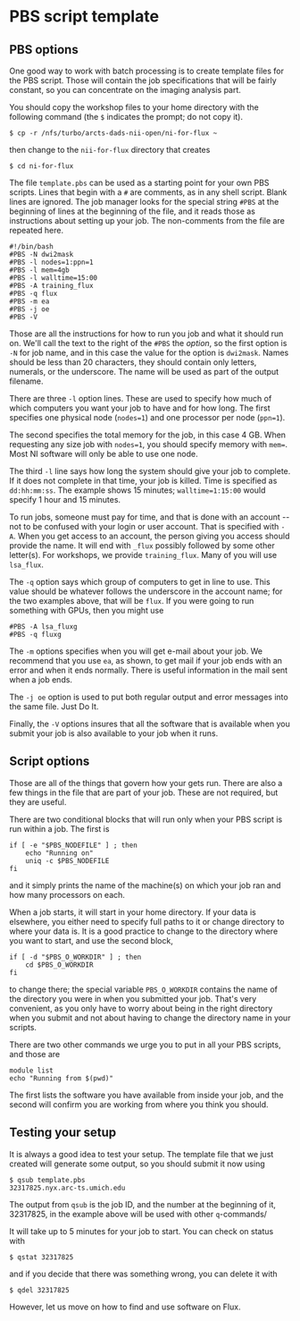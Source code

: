 # PBS script template

## PBS options

One good way to work with batch processing is to create template files
for the PBS script.  Those will contain the job specifications that will
be fairly constant, so you can concentrate on the imaging analysis part.

You should copy the workshop files to your home directory with the
following command (the `$` indicates the prompt; do not copy it).

```
$ cp -r /nfs/turbo/arcts-dads-nii-open/ni-for-flux ~
```

then change to the `nii-for-flux` directory that creates

```
$ cd ni-for-flux
```

The file `template.pbs` can be used as a starting point for your own
PBS scripts. Lines that begin with a `#` are comments, as in any shell
script.  Blank lines are ignored. The job manager looks for the special
string `#PBS` at the beginning of lines at the beginning of the file,
and it reads those as instructions about setting up your job. The
non-comments from the file are repeated here.

```
#!/bin/bash
#PBS -N dwi2mask
#PBS -l nodes=1:ppn=1
#PBS -l mem=4gb
#PBS -l walltime=15:00
#PBS -A training_flux
#PBS -q flux
#PBS -m ea
#PBS -j oe
#PBS -V
```

Those are all the instructions for how to run you job and what it should
run on.  We'll call the text to the right of the `#PBS` the _option_, so
the first option is `-N` for job name, and in this case the value for the
option is `dwi2mask`. Names should be less than 20 characters, they should
contain only letters, numerals, or the underscore. The name will be used
as part of the output filename.

There are three `-l` option lines. These are used to specify how much of
which computers you want your job to have and for how long.  The first
specifies one physical node (`nodes=1`) and one processor per node (`ppn=1`).

The second specifies the total memory for the job, in this case 4 GB.
When requesting any size job with `nodes=1`, you should specify memory
with `mem=`. Most NI software will only be able to use one node.

The third `-l` line says how long the system should give your job to
complete. If it does not complete in that time, your job is killed.
Time is specified as `dd:hh:mm:ss`. The example shows 15 minutes; 
`walltime=1:15:00` would specify 1 hour and 15 minutes.

To run jobs, someone must pay for time, and that is done with an
account -- not to be confused with your login or user account.  That
is specified with `-A`. When you get access to an account, the person
giving you access should provide the name.  It will end with `_flux`
possibly followed by some other letter(s).  For workshops, we
provide `training_flux`.  Many of you will use `lsa_flux`.

The `-q` option says which group of computers to get in line to use.
This value should be whatever follows the underscore in the account
name; for the two examples above, that will be `flux`. If you were
going to run something with GPUs, then you might use

```
#PBS -A lsa_fluxg
#PBS -q fluxg
```

The `-m` options specifies when you will get e-mail about your job.
We recommend that you use `ea`, as shown, to get mail if your job
ends with an error and when it ends normally.  There is useful
information in the mail sent when a job ends.

The `-j oe` option is used to put both regular output and error
messages into the same file.  Just Do It.

Finally, the `-V` options insures that all the software that is
available when you submit your job is also available to your job
when it runs.

## Script options

Those are all of the things that govern how your gets run.  There
are also a few things in the file that are part of your job.  These
are not required, but they are useful.

There are two conditional blocks that will run only when your PBS
script is run within a job.  The first is

```
if [ -e "$PBS_NODEFILE" ] ; then
    echo "Running on"
    uniq -c $PBS_NODEFILE
fi
```
and it simply prints the name of the machine(s) on which your job
ran and how many processors on each.

When a job starts, it will start in your home directory.  If your
data is elsewhere, you either need to specify full paths to it or
change directory to where your data is. It is a good practice to
change to the directory where you want to start, and use the second
block,

```
if [ -d "$PBS_O_WORKDIR" ] ; then
    cd $PBS_O_WORKDIR
fi
```

to change there; the special variable `PBS_O_WORKDIR` contains
the name of the directory you were in when you submitted your
job.  That's very convenient, as you only have to worry about
being in the right directory when you submit and not about having
to change the directory name in your scripts.

There are two other commands we urge you to put in all your
PBS scripts, and those are

```
module list
echo "Running from $(pwd)"
```

The first lists the software you have available from inside your
job, and the second will confirm you are working from where you
think you should.

## Testing your setup

It is always a good idea to test your setup.  The template file
that we just created will generate some output, so you should submit
it now using

```
$ qsub template.pbs
32317825.nyx.arc-ts.umich.edu
```

The output from `qsub` is the job ID, and the number at the beginning
of it, 32317825, in the example above will be used with other
`q`-commands/

It will take up to 5 minutes for your job to start.  You can check on
status with

```
$ qstat 32317825
```

and if you decide that there was something wrong, you can delete it with

```
$ qdel 32317825
```

However, let us move on how to find and use software on Flux.
